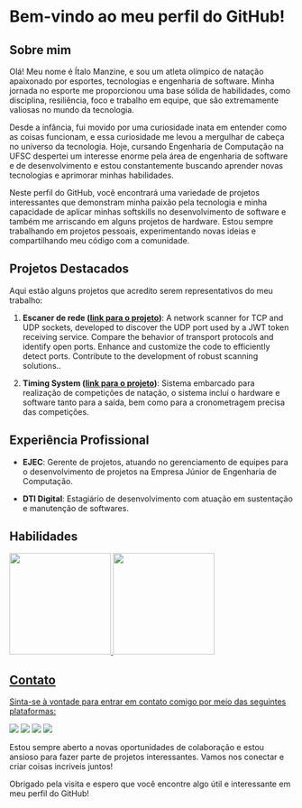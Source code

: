 # Bem-vindo ao meu perfil do GitHub!

## Sobre mim

Olá! Meu nome é Ítalo Manzine, e sou um atleta olímpico de natação apaixonado por esportes, tecnologias e engenharia de software. Minha jornada no esporte me proporcionou uma base sólida de habilidades, como disciplina, resiliência, foco e trabalho em equipe, que são extremamente valiosas no mundo da tecnologia.

Desde a infância, fui movido por uma curiosidade inata em entender como as coisas funcionam, e essa curiosidade me levou a mergulhar de cabeça no universo da tecnologia. Hoje, cursando Engenharia de Computação na UFSC despertei um interesse enorme pela área de engenharia de software e de desenvolvimento e estou constantemente buscando aprender novas tecnologias e aprimorar minhas habilidades.

Neste perfil do GitHub, você encontrará uma variedade de projetos interessantes que demonstram minha paixão pela tecnologia e minha capacidade de aplicar minhas softskills no desenvolvimento de software e também me arriscando em alguns projetos de hardware. Estou sempre trabalhando em projetos pessoais, experimentando novas ideias e compartilhando meu código com a comunidade.

## Projetos Destacados

Aqui estão alguns projetos que acredito serem representativos do meu trabalho:

1. **Escaner de rede ([link para o projeto](https://github.com/italomanzine/network-scanner-tcp-udp))**: A network scanner for TCP and UDP sockets, developed to discover the UDP port used by a JWT token receiving service. Compare the behavior of transport protocols and identify open ports. Enhance and customize the code to efficiently detect ports. Contribute to the development of robust scanning solutions..

2. **Timing System ([link para o projeto](https://github.com/italomanzine/timingSystem))**: Sistema embarcado para realização de competições de natação, o sistema incluí o hardware e software tanto para a saída, bem como para a cronometragem precisa das competições.

## Experiência Profissional

- **EJEC**: Gerente de projetos, atuando no gerenciamento de equipes para o desenvolvimento de projetos na Empresa Júnior de Engenharia de Computação.

- **DTI Digital**: Estagiário de desenvolvimento com atuação em sustentação e manutenção de softwares.

## Habilidades

<div>
<a href="https://github.com/italomanzine">
<img height="180em" src="https://github-readme-stats.vercel.app/api/top-langs/?username=italomanzine&layout=compact&langs_count=7&theme=dracula"/>
<img height="180em" src="https://github-readme-stats.vercel.app/api?username=italomanzine&show_icons=true&theme=dracula&include_all_commits=true&count_private=true"/>
</div>

## Contato

Sinta-se à vontade para entrar em contato comigo por meio das seguintes plataformas:

<div>
<a href="https://www.instagram.com/italomanzine/" target="_blank"><img src="https://img.shields.io/badge/-Instagram-%23E4405F?style=for-the-badge&logo=instagram&logoColor=white" target="_blank"></a>
<a href="https://twitter.com/italomanzine" target="_blank"><img src="(https://img.shields.io/twitter/url?style=social)" target="_blank"></a>
<a href = "mailto:italomanzine@gmail.com"><img src="https://img.shields.io/badge/Gmail-D14836?style=for-the-badge&logo=gmail&logoColor=white" target="_blank"></a>
<a href="https://www.linkedin.com/in/italomanzine/" target="_blank"><img src="https://img.shields.io/badge/-LinkedIn-%230077B5?style=for-the-badge&logo=linkedin&logoColor=white" target="_blank"></a>   
</div>

Estou sempre aberto a novas oportunidades de colaboração e estou ansioso para fazer parte de projetos interessantes. Vamos nos conectar e criar coisas incríveis juntos!

Obrigado pela visita e espero que você encontre algo útil e interessante em meu perfil do GitHub!
